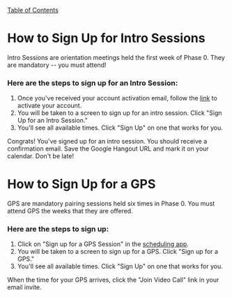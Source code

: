 [Table of Contents](readme.md)

# How to Sign Up for Intro Sessions

Intro Sessions are orientation meetings held the first week of Phase 0. They are mandatory -- you must attend!

### Here are the steps to sign up for an Intro Session:

1. Once you've received your account activation email, follow the [link](https://phase0.devbootcamp.com) to activate your account.
2. You will be taken to a screen to sign up for an intro session. Click "Sign Up for an Intro Session."
3. You'll see all available times. Click "Sign Up" on one that works for you.

Congrats! You've signed up for an intro session. You should receive a confirmation email. Save the Google Hangout URL and mark it on your calendar. Don't be late!

# How to Sign Up for a GPS

GPS are mandatory pairing sessions held six times in Phase 0. You must attend GPS the weeks that they are offered.

### Here are the steps to sign up:

1. Click on "Sign up for a GPS Session" in the [scheduling app](https://phase0.devbootcamp.com/login).
2. You will be taken to a screen to sign up for a GPS. Click "Sign up for a GPS."
3. You'll see all available times. Click "Sign Up" on one that works for you.

When the time for your GPS arrives, click the "Join Video Call" link in your email invite.


